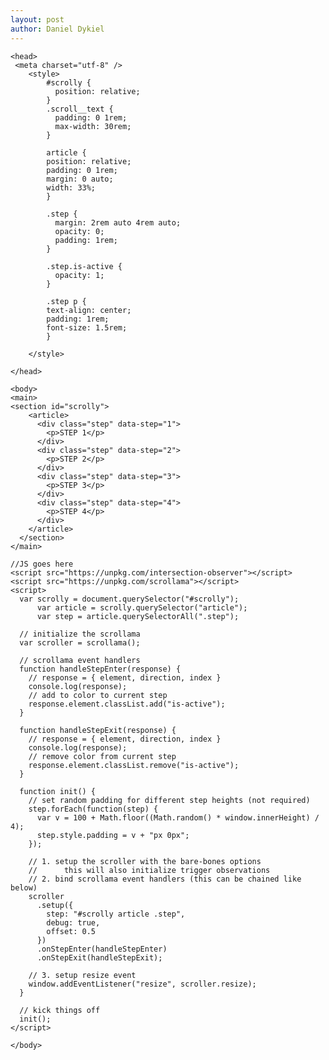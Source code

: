 ```yaml
---
layout: post
author: Daniel Dykiel
---
```


<html>
  
	<head>
	 <meta charset="utf-8" />
		<style>
			#scrolly {
			  position: relative;
			}
			.scroll__text {
			  padding: 0 1rem;
			  max-width: 30rem;
			}
			
			article {
			position: relative;
			padding: 0 1rem;
			margin: 0 auto;
			width: 33%;
			}
			
			.step {
			  margin: 2rem auto 4rem auto;
			  opacity: 0;
			  padding: 1rem;
			}

			.step.is-active {
			  opacity: 1;
			}
			
			.step p {
			text-align: center;
			padding: 1rem;
			font-size: 1.5rem;
			}
			
		</style>

	</head>
	
	<body>
	<main>
	<section id="scrolly">
        <article>
          <div class="step" data-step="1">
            <p>STEP 1</p>
          </div>
          <div class="step" data-step="2">
            <p>STEP 2</p>
          </div>
          <div class="step" data-step="3">
            <p>STEP 3</p>
          </div>
          <div class="step" data-step="4">
            <p>STEP 4</p>
          </div>
        </article>
      </section>
	</main>
	
	//JS goes here
	<script src="https://unpkg.com/intersection-observer"></script>
	<script src="https://unpkg.com/scrollama"></script>
	<script>
	  var scrolly = document.querySelector("#scrolly");
          var article = scrolly.querySelector("article");
          var step = article.querySelectorAll(".step");

      // initialize the scrollama
      var scroller = scrollama();

      // scrollama event handlers
      function handleStepEnter(response) {
        // response = { element, direction, index }
        console.log(response);
        // add to color to current step
        response.element.classList.add("is-active");
      }

      function handleStepExit(response) {
        // response = { element, direction, index }
        console.log(response);
        // remove color from current step
        response.element.classList.remove("is-active");
      }

      function init() {
        // set random padding for different step heights (not required)
        step.forEach(function(step) {
          var v = 100 + Math.floor((Math.random() * window.innerHeight) / 4);
          step.style.padding = v + "px 0px";
        });

        // 1. setup the scroller with the bare-bones options
        // 		this will also initialize trigger observations
        // 2. bind scrollama event handlers (this can be chained like below)
        scroller
          .setup({
            step: "#scrolly article .step",
            debug: true,
            offset: 0.5
          })
          .onStepEnter(handleStepEnter)
          .onStepExit(handleStepExit);

        // 3. setup resize event
        window.addEventListener("resize", scroller.resize);
      }

      // kick things off
      init();
	</script>

	</body>

</html>
